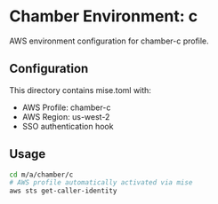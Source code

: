 # Chamber Environment: c

AWS environment configuration for chamber-c profile.

## Configuration

This directory contains mise.toml with:
- AWS Profile: chamber-c
- AWS Region: us-west-2
- SSO authentication hook

## Usage

```bash
cd m/a/chamber/c
# AWS profile automatically activated via mise
aws sts get-caller-identity
```
